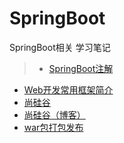 # SpringBoot
SpringBoot相关 学习笔记  

> * [SpringBoot注解](https://github.com/12313kaihuang/Notes/blob/master/SpringBoot/annotation.md)

* [Web开发常用框架简介](https://www.jianshu.com/p/495052b42222)  
* [尚硅谷](https://github.com/12313kaihuang/Notes/tree/master/SpringBoot/shangguigu) 
* [尚硅谷（博客）](http://luckyqiang.top/2018/07/10/Spring%20Boot/) 
* [war包打包发布](https://www.jianshu.com/p/baf624064540)
